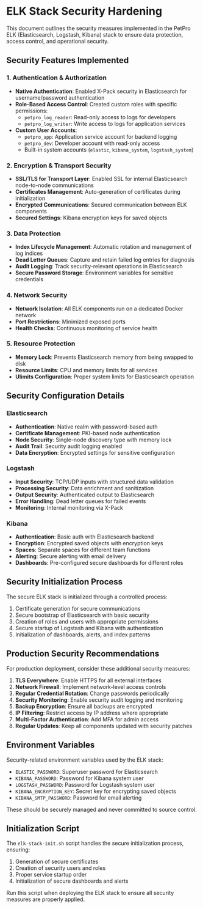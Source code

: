 # ELK Stack Security Hardening

This document outlines the security measures implemented in the PetPro ELK (Elasticsearch, Logstash, Kibana) stack to ensure data protection, access control, and operational security.

## Security Features Implemented

### 1. Authentication & Authorization

- **Native Authentication**: Enabled X-Pack security in Elasticsearch for username/password authentication
- **Role-Based Access Control**: Created custom roles with specific permissions:
  - `petpro_log_reader`: Read-only access to logs for developers
  - `petpro_log_writer`: Write access to logs for application services
- **Custom User Accounts**:
  - `petpro_app`: Application service account for backend logging
  - `petpro_dev`: Developer account with read-only access
  - Built-in system accounts (`elastic`, `kibana_system`, `logstash_system`)

### 2. Encryption & Transport Security

- **SSL/TLS for Transport Layer**: Enabled SSL for internal Elasticsearch node-to-node communications
- **Certificates Management**: Auto-generation of certificates during initialization
- **Encrypted Communications**: Secured communication between ELK components
- **Secured Settings**: Kibana encryption keys for saved objects

### 3. Data Protection

- **Index Lifecycle Management**: Automatic rotation and management of log indices
- **Dead Letter Queues**: Capture and retain failed log entries for diagnosis
- **Audit Logging**: Track security-relevant operations in Elasticsearch
- **Secure Password Storage**: Environment variables for sensitive credentials

### 4. Network Security

- **Network Isolation**: All ELK components run on a dedicated Docker network
- **Port Restrictions**: Minimized exposed ports
- **Health Checks**: Continuous monitoring of service health

### 5. Resource Protection

- **Memory Lock**: Prevents Elasticsearch memory from being swapped to disk
- **Resource Limits**: CPU and memory limits for all services
- **Ulimits Configuration**: Proper system limits for Elasticsearch operation

## Security Configuration Details

### Elasticsearch

- **Authentication**: Native realm with password-based auth
- **Certificate Management**: PKI-based node authentication
- **Node Security**: Single-node discovery type with memory lock
- **Audit Trail**: Security audit logging enabled
- **Data Encryption**: Encrypted settings for sensitive configuration

### Logstash

- **Input Security**: TCP/UDP inputs with structured data validation
- **Processing Security**: Data enrichment and sanitization
- **Output Security**: Authenticated output to Elasticsearch
- **Error Handling**: Dead letter queues for failed events
- **Monitoring**: Internal monitoring via X-Pack

### Kibana

- **Authentication**: Basic auth with Elasticsearch backend
- **Encryption**: Encrypted saved objects with encryption keys
- **Spaces**: Separate spaces for different team functions
- **Alerting**: Secure alerting with email delivery
- **Dashboards**: Pre-configured secure dashboards for different roles

## Security Initialization Process

The secure ELK stack is initialized through a controlled process:

1. Certificate generation for secure communications
2. Secure bootstrap of Elasticsearch with basic security
3. Creation of roles and users with appropriate permissions
4. Secure startup of Logstash and Kibana with authentication
5. Initialization of dashboards, alerts, and index patterns

## Production Security Recommendations

For production deployment, consider these additional security measures:

1. **TLS Everywhere**: Enable HTTPS for all external interfaces
2. **Network Firewall**: Implement network-level access controls
3. **Regular Credential Rotation**: Change passwords periodically
4. **Security Monitoring**: Enable security audit logging and monitoring
5. **Backup Encryption**: Ensure all backups are encrypted
6. **IP Filtering**: Restrict access by IP address where appropriate
7. **Multi-Factor Authentication**: Add MFA for admin access
8. **Regular Updates**: Keep all components updated with security patches

## Environment Variables

Security-related environment variables used by the ELK stack:

- `ELASTIC_PASSWORD`: Superuser password for Elasticsearch
- `KIBANA_PASSWORD`: Password for Kibana system user
- `LOGSTASH_PASSWORD`: Password for Logstash system user
- `KIBANA_ENCRYPTION_KEY`: Secret key for encrypting saved objects
- `KIBANA_SMTP_PASSWORD`: Password for email alerting

These should be securely managed and never committed to source control.

## Initialization Script

The `elk-stack-init.sh` script handles the secure initialization process, ensuring:

1. Generation of secure certificates
2. Creation of security users and roles
3. Proper service startup order
4. Initialization of secure dashboards and alerts

Run this script when deploying the ELK stack to ensure all security measures are properly applied.
